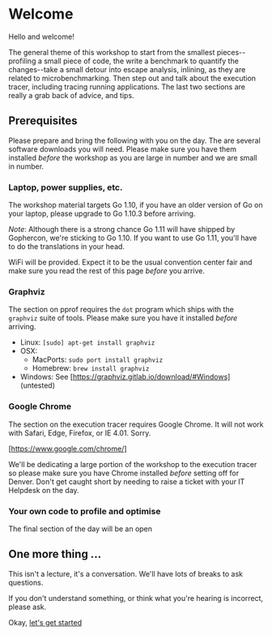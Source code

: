 # Welcome

Hello and welcome!

The general theme of this workshop to start from the smallest pieces--profiling a small piece of code, the write a benchmark to quantify the changes--take a small detour into escape analysis, inlining, as they are related to microbenchmarking. Then step out and talk about the execution tracer, including tracing running applications. The last two sections are really a grab back of advice, and tips.

## Prerequisites

Please prepare and bring the following with you on the day. The are several software downloads you will need. Please make sure you have them installed _before_ the workshop as you are large in number and we are small in number.

### Laptop, power supplies, etc.

The workshop material targets Go 1.10, if you have an older version of Go on your laptop, please upgrade to Go 1.10.3 before arriving.

_Note_: Although there is a strong chance Go 1.11 will have shipped by Gophercon, we're sticking to Go 1.10. If you want to use Go 1.11, you'll have to do the translations in your head.

WiFi will be provided. Expect it to be the usual convention center fair and make sure you read the rest of this page _before_ you arrive.

### Graphviz

The section on pprof requires the `dot` program which ships with the `graphviz` suite of tools. Please make sure you have it installed _before_ arriving.

- Linux: `[sudo] apt-get install graphviz`
- OSX:
  - MacPorts: `sudo port install graphviz`
  - Homebrew: `brew install graphviz`
- Windows: See [https://graphviz.gitlab.io/download/#Windows] (untested) 

### Google Chrome

The section on the execution tracer requires Google Chrome. It will not work with Safari, Edge, Firefox, or IE 4.01. Sorry. 

[https://www.google.com/chrome/]

We'll be dedicating a large portion of the workshop to the execution tracer so please make sure you have Chrome installed _before_ setting off for Denver. Don't get caught short by needing to raise a ticket with your IT Helpdesk on the day.

### Your own code to profile and optimise

The final section of the day will be an open 

## One more thing ...

This isn't a lecture, it's a conversation. We'll have lots of breaks to ask questions.

If you don't understand something, or think what you're hearing is incorrect, please ask.

Okay, [let's get started](../1-profiling/1-profiling.md)
